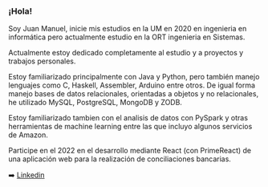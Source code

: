 ### ¡Hola!
Soy Juan Manuel, inicie mis estudios en la UM en 2020 en ingenieria en informática pero actualmente estudio en la ORT ingenieria en Sistemas.

Actualmente estoy dedicado completamente al estudio y a proyectos y trabajos personales.

Estoy familiarizado principalmente con Java y Python, pero también manejo lenguajes como C, Haskell, Assembler, Arduino entre otros. De igual forma manejo bases de datos relacionales, orientadas a objetos y no relacionales, he utilizado MySQL, PostgreSQL, MongoDB y ZODB.

Estoy familiarizado tambien con el analisis de datos con PySpark y otras herramientas de machine learning entre las que incluyo algunos servicios de Amazon. 

Participe en el 2022 en el desarrollo mediante React (con PrimeReact) de una aplicación web para la realización de conciliaciones bancarias.

➡️ [Linkedin](https://www.linkedin.com/in/juan-manuel-latorre/)

<!--
**JMLatorre/JMLatorre** is a ✨ _special_ ✨ repository because its `README.md` (this file) appears on your GitHub profile.

Here are some ideas to get you started:

- 🔭 I’m currently working on ...
- 🌱 I’m currently learning ...
- 👯 I’m looking to collaborate on ...
- 🤔 I’m looking for help with ...
- 💬 Ask me about ...
- 📫 How to reach me: ...
- 😄 Pronouns: ...
- ⚡ Fun fact: ...
-->
